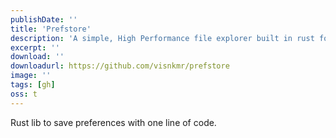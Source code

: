 ```yaml
---
publishDate: ''
title: 'Prefstore'
description: 'A simple, High Performance file explorer built in rust for PC.'
excerpt: ''
download: ''
downloadurl: https://github.com/visnkmr/prefstore
image: ''
tags: [gh]
oss: t
---
```


Rust lib to save preferences with one line of code.